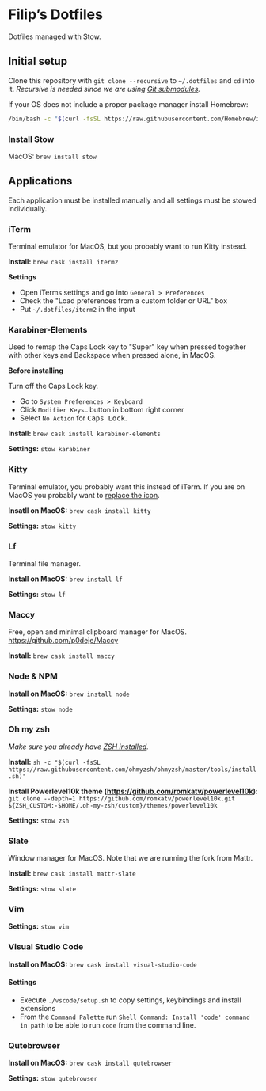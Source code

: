 # Filip’s Dotfiles
Dotfiles managed with Stow.

## Initial setup
Clone this repository with `git clone --recursive` to `~/.dotfiles` and `cd` into it. _Recursive is needed since we are using [Git submodules](https://git-scm.com/book/en/v2/Git-Tools-Submodules)._

If your OS does not include a proper package manager install Homebrew:

```bash
/bin/bash -c "$(curl -fsSL https://raw.githubusercontent.com/Homebrew/install/master/install.sh)"
```

### Install Stow
MacOS: `brew install stow`

## Applications
Each application must be installed manually and all settings must be stowed individually.

### iTerm
Terminal emulator for MacOS, but you probably want to run Kitty instead.

**Install:** `brew cask install iterm2`

**Settings**
* Open iTerms settings and go into `General > Preferences`
* Check the "Load preferences from a custom folder or URL" box
* Put `~/.dotfiles/iterm2` in the input


### Karabiner-Elements
Used to remap the Caps Lock key to "Super" key when pressed together with other keys and Backspace when pressed alone, in MacOS.

**Before installing**

Turn off the Caps Lock key.

* Go to `System Preferences > Keyboard`
* Click `Modifier Keys…` button in bottom right corner
* Select `No Action` for <kbd>Caps Lock</kbd>.

**Install:** `brew cask install karabiner-elements`

**Settings:** `stow karabiner`


### Kitty
Terminal emulator, you probably want this instead of iTerm. If you are on MacOS you probably want to [replace the icon](https://www.reddit.com/r/MacOSBeta/comments/hna8wo/some_replacement_icons_for_big_sur/).

**Insatll on MacOS:** `brew cask install kitty`

**Settings:** `stow kitty`


### Lf
Terminal file manager.

**Install on MacOS:** `brew install lf`

**Settings:** `stow lf`

### Maccy
Free, open and minimal clipboard manager for MacOS. https://github.com/p0deje/Maccy

**Install:** `brew cask install maccy`


### Node & NPM
**Install on MacOS:** `brew install node`

**Settings:** `stow node`


### Oh my zsh
*Make sure you already have [ZSH installed](https://github.com/ohmyzsh/ohmyzsh/wiki/Installing-ZSH).*

**Install:** `sh -c "$(curl -fsSL https://raw.githubusercontent.com/ohmyzsh/ohmyzsh/master/tools/install.sh)"`

**Install Powerlevel10k theme (https://github.com/romkatv/powerlevel10k)**: `git clone --depth=1 https://github.com/romkatv/powerlevel10k.git ${ZSH_CUSTOM:-$HOME/.oh-my-zsh/custom}/themes/powerlevel10k`

**Settings:** `stow zsh`


### Slate
Window manager for MacOS. Note that we are running the fork from Mattr.

**Install:** `brew cask install mattr-slate`

**Settings:** `stow slate`


### Vim
**Settings:** `stow vim`

### Visual Studio Code
**Install on MacOS:** `brew cask install visual-studio-code`

#### Settings
* Execute `./vscode/setup.sh` to copy settings, keybindings and install extensions
* From the `Command Palette` run `Shell Command: Install 'code' command in path` to be able to run `code` from the command line.

### Qutebrowser
**Install on MacOS:** `brew cask install qutebrowser`

**Settings:** `stow qutebrowser`
